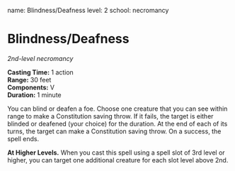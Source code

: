 name: Blindness/Deafness
level: 2
school: necromancy

# Blindness/Deafness 
_2nd-level necromancy_ 

**Casting Time:** 1 action   
**Range:** 30 feet   
**Components:** V   
**Duration:** 1 minute 

You can blind or deafen a foe. Choose one creature that you can see within range to make a Constitution saving throw. If it fails, the target is either blinded or deafened (your choice) for the duration. At the end of each of its turns, the target can make a Constitution saving throw. On a success, the spell ends. 

**At Higher Levels.** When you cast this spell using a spell slot of 3rd level or higher, you can target one additional creature for each slot level above 2nd. 